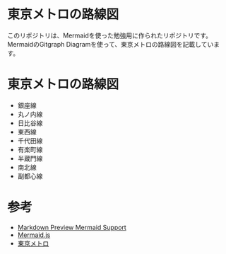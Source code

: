 # 東京メトロの路線図
このリポジトリは、Mermaidを使った勉強用に作られたリポジトリです。<br>
MermaidのGitgraph Diagramを使って、東京メトロの路線図を記載しています。

# 東京メトロの路線図
- 銀座線
- 丸ノ内線
- 日比谷線
- 東西線
- 千代田線
- 有楽町線
- 半蔵門線
- 南北線
- 副都心線

# 参考
- [Markdown Preview Mermaid Support](https://marketplace.visualstudio.com/items?itemName=bierner.markdown-mermaid)
- [Mermaid.js](https://mermaid.js.org/)
- [東京メトロ](https://www.tokyometro.jp/)